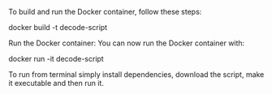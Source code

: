 To build and run the Docker container, follow these steps:

docker build -t decode-script

Run the Docker container: You can now run the Docker container with:

docker run -it decode-script

To run from terminal simply install dependencies, download the script, make it executable and then run it.
